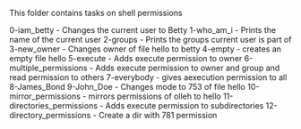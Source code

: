 This folder contains tasks on shell permissions

0-iam_betty - Changes the current user to Betty
1-who_am_i - Prints the name of the current user
2-groups - Prints the groups current user is part of
3-new_owner - Changes owner of file hello to betty
4-empty - creates an empty file hello
5-execute - Adds execute permission to owner
6-multiple_permissions - Adds execute permission to owner and group and read permission to others
7-everybody - gives aexecution permission to all
8-James_Bond
9-John_Doe - Changes mode to 753 of file hello
10-mirror_permissions - mirrors permissions of olleh to hello
11-directories_permissions - Adds execute permission to subdirectories
12-directory_permissions - Create a dir with 781 permission
